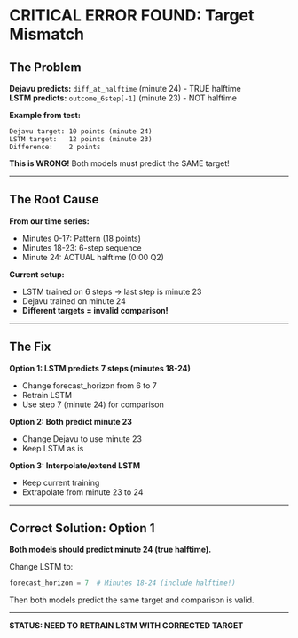 # CRITICAL ERROR FOUND: Target Mismatch

## The Problem

**Dejavu predicts:** `diff_at_halftime` (minute 24) - TRUE halftime  
**LSTM predicts:** `outcome_6step[-1]` (minute 23) - NOT halftime

**Example from test:**
```
Dejavu target: 10 points (minute 24)
LSTM target:   12 points (minute 23)
Difference:    2 points
```

**This is WRONG!** Both models must predict the SAME target!

---

## The Root Cause

**From our time series:**
- Minutes 0-17: Pattern (18 points)
- Minutes 18-23: 6-step sequence
- Minute 24: ACTUAL halftime (0:00 Q2)

**Current setup:**
- LSTM trained on 6 steps → last step is minute 23
- Dejavu trained on minute 24
- **Different targets = invalid comparison!**

---

## The Fix

**Option 1: LSTM predicts 7 steps (minutes 18-24)**
- Change forecast_horizon from 6 to 7
- Retrain LSTM
- Use step 7 (minute 24) for comparison

**Option 2: Both predict minute 23**
- Change Dejavu to use minute 23
- Keep LSTM as is

**Option 3: Interpolate/extend LSTM**
- Keep current training
- Extrapolate from minute 23 to 24

---

## Correct Solution: Option 1

**Both models should predict minute 24 (true halftime).**

Change LSTM to:
```python
forecast_horizon = 7  # Minutes 18-24 (include halftime!)
```

Then both models predict the same target and comparison is valid.

---

**STATUS: NEED TO RETRAIN LSTM WITH CORRECTED TARGET**

